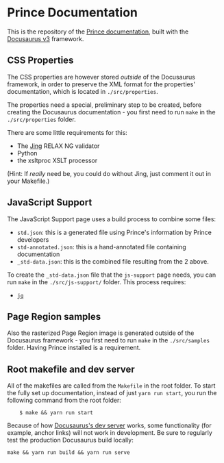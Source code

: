 # Prince Documentation

This is the repository of the [Prince documentation](https://www.princexml.com/doc/),
built with the [Docusaurus v3](https://docusaurus.io/) framework.

## CSS Properties

The CSS properties are however stored *outside* of the Docusaurus framework,
in order to preserve the XML format for the properties' documentation, which is
located in `./src/properties`.

The properties need a special, preliminary step to be created, before creating
the Docusaurus documentation - you first need to run `make` in the
`./src/properties` folder.

There are some little requirements for this:
* The [Jing](https://relaxng.org/jclark/jing.html) RELAX NG validator
* Python
* the xsltproc XSLT processor

(Hint: If *really* need be, you could do without Jing, just comment it out in your Makefile.)

## JavaScript Support

The JavaScript Support page uses a build process to combine some files:

- `std.json`: this is a generated file using Prince's information by Prince developers
- `std-annotated.json`: this is a hand-annotated file containing documentation
- `_std-data.json`: this is the combined file resulting from the 2 above.

To create the `_std-data.json` file that the `js-support` page needs, you can run `make` in the `./src/js-support/` folder. This process requires:

- [`jq`](https://jqlang.org/download/)

## Page Region samples

Also the rasterized Page Region image is generated outside of the Docusaurus
framework - you first need to run `make` in the `./src/samples` folder.
Having Prince installed is a requirement.

## Root makefile and dev server

All of the makefiles are called from the `Makefile` in the root folder. To start
the fully set up documentation, instead of just `yarn run start`, you run
the following command from the root folder:

```
    $ make && yarn run start
```

Because of how [Docusaurus's dev server](https://docusaurus.io/docs/cli#docusaurus-start-sitedir) works, some functionality (for example, anchor links) will not work in development. Be sure to regularly test the production Docusaurus build locally:

```
make && yarn run build && yarn run serve
```